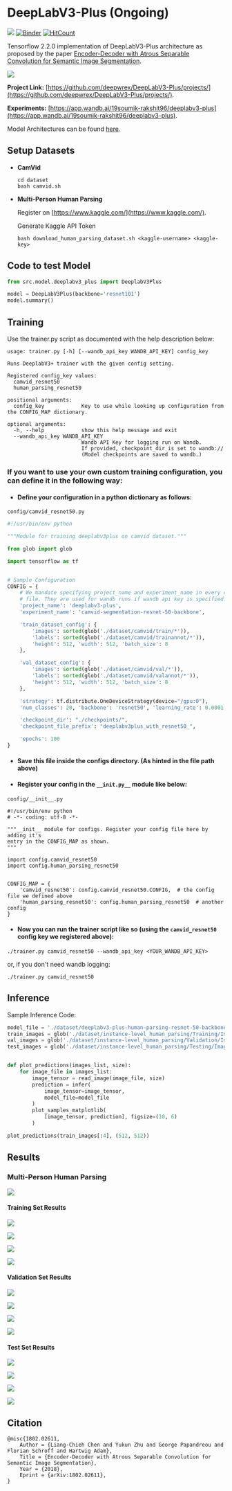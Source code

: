 # DeepLabV3-Plus (Ongoing)

[![](https://camo.githubusercontent.com/7ce7d8e78ad8ddab3bea83bb9b98128528bae110/68747470733a2f2f616c65656e34322e6769746875622e696f2f6261646765732f7372632f74656e736f72666c6f772e737667)](https://tensorflow.org/)
[![Binder](https://mybinder.org/badge_logo.svg)](https://mybinder.org/v2/gh/deepwrex/DeepLabV3-Plus/augmentations)
[![HitCount](http://hits.dwyl.com/souimik12345/https://githubcom/soumik12345/DeepLabV3-Plus.svg)](http://hits.dwyl.com/souimik12345/https://githubcom/soumik12345/DeepLabV3-Plus)

Tensorflow 2.2.0 implementation of DeepLabV3-Plus architecture as proposed by the paper [Encoder-Decoder with Atrous Separable
Convolution for Semantic Image Segmentation](https://arxiv.org/pdf/1802.02611.pdf).

![](./assets/deeplabv3_plus_diagram.png)

**Project Link:** [https://github.com/deepwrex/DeepLabV3-Plus/projects/](https://github.com/deepwrex/DeepLabV3-Plus/projects/).

**Experiments:** [https://app.wandb.ai/19soumik-rakshit96/deeplabv3-plus](https://app.wandb.ai/19soumik-rakshit96/deeplabv3-plus).

Model Architectures can be found [here](./models.md).

## Setup Datasets

- **CamVid**
    
    ```shell script
    cd dataset
    bash camvid.sh
    ```

- **Multi-Person Human Parsing**

    Register on [https://www.kaggle.com/](https://www.kaggle.com/).

    Generate Kaggle API Token

    ```shell script
    bash download_human_parsing_dataset.sh <kaggle-username> <kaggle-key>
    ```


## Code to test Model

```python
from src.model.deeplabv3_plus import DeeplabV3Plus

model = DeepLabV3Plus(backbone='resnet101')
model.summary()
```

## Training

Use the trainer.py script as documented with the help description below:
```shell script
usage: trainer.py [-h] [--wandb_api_key WANDB_API_KEY] config_key

Runs DeeplabV3+ trainer with the given config setting.

Registered config_key values:
  camvid_resnet50
  human_parsing_resnet50

positional arguments:
  config_key            Key to use while looking up configuration from the CONFIG_MAP dictionary.

optional arguments:
  -h, --help            show this help message and exit
  --wandb_api_key WANDB_API_KEY
                        Wandb API Key for logging run on Wandb.
                        If provided, checkpoint_dir is set to wandb://
                        (Model checkpoints are saved to wandb.)
```

### If you want to use your own custom training configuration, you can define it in the following way:

- #### Define your configuration in a python dictionary as follows:
`config/camvid_resnet50.py`

```python
#!/usr/bin/env python

"""Module for training deeplabv3plus on camvid dataset."""

from glob import glob

import tensorflow as tf


# Sample Configuration
CONFIG = {
    # We mandate specifying project_name and experiment_name in every config
    # file. They are used for wandb runs if wandb api key is specified.
    'project_name': 'deeplabv3-plus',
    'experiment_name': 'camvid-segmentation-resnet-50-backbone',

    'train_dataset_config': {
        'images': sorted(glob('./dataset/camvid/train/*')),
        'labels': sorted(glob('./dataset/camvid/trainannot/*')),
        'height': 512, 'width': 512, 'batch_size': 8
    },

    'val_dataset_config': {
        'images': sorted(glob('./dataset/camvid/val/*')),
        'labels': sorted(glob('./dataset/camvid/valannot/*')),
        'height': 512, 'width': 512, 'batch_size': 8
    },

    'strategy': tf.distribute.OneDeviceStrategy(device="/gpu:0"),
    'num_classes': 20, 'backbone': 'resnet50', 'learning_rate': 0.0001,

    'checkpoint_dir': "./checkpoints/",
    'checkpoint_file_prefix': "deeplabv3plus_with_resnet50_",

    'epochs': 100
}
```

- #### Save this file inside the configs directory. (As hinted in the file path above)
- #### Register your config in the `__init.py__` module like below:
`config/__init__.py`


```
#!/usr/bin/env python
# -*- coding: utf-8 -*-

"""__init__ module for configs. Register your config file here by adding it's
entry in the CONFIG_MAP as shown.
"""

import config.camvid_resnet50
import config.human_parsing_resnet50


CONFIG_MAP = {
    'camvid_resnet50': config.camvid_resnet50.CONFIG,  # the config file we defined above
    'human_parsing_resnet50': config.human_parsing_resnet50  # another config
}

```
- #### Now you can run the trainer script like so (using the `camvid_resnet50` config key we registered above):
```
./trainer.py camvid_resnet50 --wandb_api_key <YOUR_WANDB_API_KEY>
```
or, if you don't need wandb logging:
```
./trainer.py camvid_resnet50
```

## Inference

Sample Inference Code:

```python
model_file = './dataset/deeplabv3-plus-human-parsing-resnet-50-backbone.h5'
train_images = glob('./dataset/instance-level_human_parsing/Training/Images/*')
val_images = glob('./dataset/instance-level_human_parsing/Validation/Images/*')
test_images = glob('./dataset/instance-level_human_parsing/Testing/Images/*')


def plot_predictions(images_list, size):
    for image_file in images_list:
        image_tensor = read_image(image_file, size)
        prediction = infer(
            image_tensor=image_tensor,
            model_file=model_file
        )
        plot_samples_matplotlib(
            [image_tensor, prediction], figsize=(10, 6)
        )

plot_predictions(train_images[:4], (512, 512))
```

## Results

### Multi-Person Human Parsing

![](./assets/human_parsing_results/training_results.png)

#### Training Set Results

![](./assets/human_parsing_results/train_result_1.png)

![](./assets/human_parsing_results/train_result_2.png)

![](./assets/human_parsing_results/train_result_3.png)

![](./assets/human_parsing_results/train_result_4.png)

#### Validation Set Results

![](./assets/human_parsing_results/val_result_1.png)

![](./assets/human_parsing_results/val_result_2.png)

![](./assets/human_parsing_results/val_result_3.png)

![](./assets/human_parsing_results/val_result_4.png)

#### Test Set Results

![](./assets/human_parsing_results/test_result_1.png)

![](./assets/human_parsing_results/test_result_2.png)

![](./assets/human_parsing_results/test_result_3.png)

![](./assets/human_parsing_results/test_result_4.png)

## Citation

```
@misc{1802.02611,
    Author = {Liang-Chieh Chen and Yukun Zhu and George Papandreou and Florian Schroff and Hartwig Adam},
    Title = {Encoder-Decoder with Atrous Separable Convolution for Semantic Image Segmentation},
    Year = {2018},
    Eprint = {arXiv:1802.02611},
}
```
